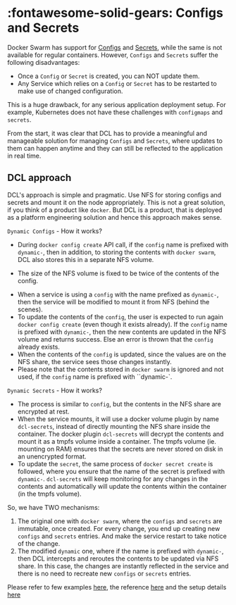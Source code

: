 # :fontawesome-solid-gears: Configs and Secrets

Docker Swarm has support for [Configs](https://docs.docker.com/engine/swarm/configs/) and [Secrets](https://docs.docker.com/engine/swarm/secrets/),
while the same is not available for regular containers. However, `Configs` and `Secrets` suffer the following disadvantages:

* Once a `Config` or `Secret` is created, you can NOT update them.
* Any Service which relies on a `Config` or `Secret` has to be restarted to make use of changed configuration.

This is a huge drawback, for any serious application deployment setup. For example, Kubernetes does not have these challenges
with `configmaps` and `secrets`.

From the start, it was clear that DCL has to provide a meaningful and manageable solution for managing `Configs` and `Secrets`,
where updates to them can happen anytime and they can still be reflected to the application in real time.

## DCL approach

DCL's approach is simple and pragmatic. Use NFS for storing configs and secrets and mount it on the node appropriately. This is
not a great solution, if you think of a product like `docker`. But DCL is a product, that is deployed as a platform engineering
solution and hence this approach makes sense.

`Dynamic Configs` - How it works?

*  During `docker config create` API call, if the `config` name is prefixed with  `dynamic-`, then in
addition, to storing the contents with `docker swarm`, DCL also stores this in a separate NFS volume.
  - The size of the NFS volume is fixed to be twice of the contents of the config.
*  When a service is using a `config` with the name prefixed as `dynamic-`, then the service will be modified to
mount it from NFS (behind the scenes).
*  To update the contents of the `config`, the user is expected to run again `docker config create` (even though it exists already).
If the `config` name is prefixed with `dynamic-`, then the new contents are updated in the NFS volume and returns success.
Else an error is thrown that the `config` already exists.
*  When the contents of the `config` is updated, since the values are on the NFS share, the service sees those changes instantly.
*  Please note that the contents stored in `docker swarm` is ignored and not used, if the `config` name is prefixed with ``dynamic-`.

`Dynamic Secrets` - How it works?

* The process is similar to `config`, but the contents in the NFS share are encrypted at rest.
* When the service mounts, it will use a docker volume plugin by name `dcl-secrets`, instead of directly mounting the NFS share
  inside the container. The docker plugin `dcl-secrets` will decrypt the contents and mount it as a tmpfs volume inside a container.
  The tmpfs volume (ie. mounting on RAM) ensures that the secrets are never stored on disk in an unencrypted format.
* To update the `secret`, the same process of `docker secret create` is followed, where you ensure that the name of the secret is 
  prefixed with `dynamic-`. `dcl-secrets` will keep monitoring for any changes in the contents and automatically will update the
  contents within the container (in the tmpfs volume).

So, we have TWO mechanisms:

1.  The original one with `docker swarm`, where the `configs` and `secrets` are immutable, once created. For every change, you 
    end up creating new `configs` and `secrets` entries. And make the service restart to take notice of the change.
2.  The modified `dynamic` one, where if the name is prefixed with `dynamic-`, then DCL intercepts and reroutes the contents
    to be updated via NFS share. In this case, the changes are instantly reflected in the service and there is no need to
    recreate new `configs` or `secrets` entries.

Please refer to few examples [here](../getting-started/configs.md), the reference [here](../reference/configs.md) and the setup details
[here](../setup/configs.md)
